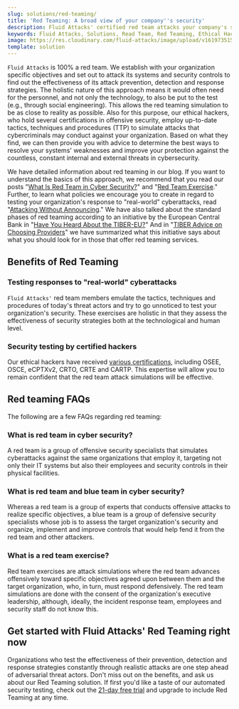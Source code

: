 ```yaml
---
slug: solutions/red-teaming/
title: 'Red Teaming: A broad view of your company''s security'
description: Fluid Attacks' certified red team attacks your company's systems to identify the security controls it needs to implement or improve.
keywords: Fluid Attacks, Solutions, Read Team, Red Teaming, Ethical Hacking, Security, Vulnerability
image: https://res.cloudinary.com/fluid-attacks/image/upload/v1619735155/airs/solutions/solution-red-teaming_trx6rr.webp
template: solution
---
```


`Fluid Attacks` is 100% a red team.
We establish with your organization specific objectives
and set out to attack its systems and security controls
to find out the effectiveness of its attack prevention,
detection and response strategies.
The holistic nature of this approach means
it would often need for the personnel,
and not only the technology,
to also be put to the test (e.g., through social engineering).
This allows the red teaming simulation to be as close to reality as possible.
Also for this purpose,
our ethical hackers,
who hold several certifications in offensive security,
employ up-to-date tactics, techniques and procedures (TTP)
to simulate attacks
that cybercriminals may conduct against your organization.
Based on what they find,
we can then provide you with advice
to determine the best ways
to resolve your systems' weaknesses
and improve your protection against the countless,
constant internal and external threats in cybersecurity.

We have detailed information about red teaming in our blog.
If you want to understand the basics of this approach,
we recommend that you read our posts
"[What Is Red Team in Cyber Security?](../../blog/what-is-red-team-in-cyber-security/)"
and "[Red Team Exercise](../../blog/red-team-exercise/)."
Further,
to learn what policies we encourage you to create
in regard to testing your organization's response
to "real-world" cyberattacks,
read "[Attacking Without Announcing](../../blog/attacking-without-announcing/)."
We have also talked about the standard phases of red teaming
according to an initiative by the European Central Bank
in "[Have You Heard About the TIBER-EU?](../../blog/tiber-eu-framework/)"
And in "[TIBER Advice on Choosing Providers](../../blog/tiber-eu-providers/)"
we have summarized what this initiative says
about what you should look for
in those that offer red teaming services.

<div class="tc">

## Benefits of Red Teaming

</div>

<div class="flex flex-wrap justify-center items-center">

<div class="sect2">

### Testing responses to "real-world" cyberattacks

`Fluid Attacks'` red team members emulate the tactics,
techniques and procedures of today's threat actors
and try to go unnoticed
to test your organization's security.
These exercises are holistic
in that they assess the effectiveness of security strategies
both at the technological and human level.

</div>

<div class="sect2">

### Security testing by certified hackers

Our ethical hackers have received [various certifications](../../about-us/certifications/),
including OSEE, OSCE, eCPTXv2, CRTO, CRTE and CARTP.
This expertise will allow you to remain confident
that the red team attack simulations will be effective.

</div>

</div>

## Red teaming FAQs

The following are a few FAQs regarding red teaming:

### What is red team in cyber security?

A red team is a group of offensive security specialists
that simulates cyberattacks against the same organizations that employ it,
targeting not only their IT systems but also their employees
and security controls in their physical facilities.

### What is red team and blue team in cyber security?

Whereas a red team is a group of experts
that conducts offensive attacks to realize specific objectives,
a blue team is a group of defensive security specialists
whose job is to assess the target organization's security
and organize, implement and improve controls
that would help fend it from the red team and other attackers.

### What is a red team exercise?

Red team exercises are attack simulations
where the red team advances offensively toward specific objectives
agreed upon between them and the target organization,
who,
in turn,
must respond defensively.
The red team simulations are done with the consent
of the organization's executive leadership,
although,
ideally,
the incident response team,
employees and security staff do not know this.

## Get started with Fluid Attacks' Red Teaming right now

Organizations who test the effectiveness of their prevention,
detection and response strategies
constantly through realistic attacks
are one step ahead of adversarial threat actors.
Don't miss out on the benefits,
and ask us about our Red Teaming solution.
If first you'd like a taste of our automated security testing,
check out the [21-day free trial](../../free-trial/)
and upgrade to include Red Teaming at any time.

